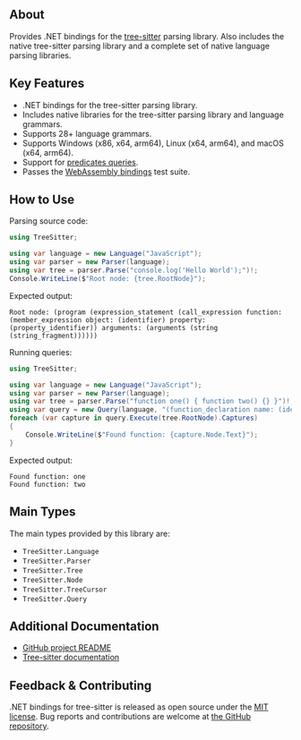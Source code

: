 ## About

Provides .NET bindings for the [tree-sitter](https://github.com/tree-sitter/tree-sitter) parsing library.
Also includes the native tree-sitter parsing library and a complete set of native language parsing libraries.

## Key Features

* .NET bindings for the tree-sitter parsing library.
* Includes native libraries for the tree-sitter parsing library and language grammars.
* Supports 28+ language grammars.
* Supports Windows (x86, x64, arm64), Linux (x64, arm64), and macOS (x64, arm64).
* Support for [predicates queries](https://github.com/tree-sitter/tree-sitter/issues/4075).
* Passes the [WebAssembly bindings](https://github.com/tree-sitter/tree-sitter/tree/master/lib/binding_web) test suite.

## How to Use

Parsing source code:
```csharp
using TreeSitter;

using var language = new Language("JavaScript");
using var parser = new Parser(language);
using var tree = parser.Parse("console.log('Hello World');")!;
Console.WriteLine($"Root node: {tree.RootNode}");
```

Expected output:
```text
Root node: (program (expression_statement (call_expression function: (member_expression object: (identifier) property: (property_identifier)) arguments: (arguments (string (string_fragment))))))
```

Running queries:
```csharp
using TreeSitter;

using var language = new Language("JavaScript");
using var parser = new Parser(language);
using var tree = parser.Parse("function one() { function two() {} }")!;
using var query = new Query(language, "(function_declaration name: (identifier) @fn)");
foreach (var capture in query.Execute(tree.RootNode).Captures)
{
    Console.WriteLine($"Found function: {capture.Node.Text}");
}
```

Expected output:
```text
Found function: one
Found function: two
```

## Main Types

The main types provided by this library are:

* `TreeSitter.Language`
* `TreeSitter.Parser`
* `TreeSitter.Tree`
* `TreeSitter.Node`
* `TreeSitter.TreeCursor`
* `TreeSitter.Query`

## Additional Documentation

* [GitHub project README](https://github.com/mariusgreuel/tree-sitter-dotnet-bindings)
* [Tree-sitter documentation](https://tree-sitter.github.io/tree-sitter/)

## Feedback & Contributing

.NET bindings for tree-sitter is released as open source under the [MIT license](https://licenses.nuget.org/MIT).
Bug reports and contributions are welcome at [the GitHub repository](https://github.com/mariusgreuel/tree-sitter-dotnet-bindings).
